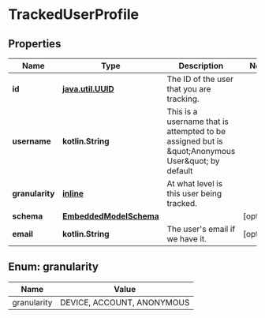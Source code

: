 
# TrackedUserProfile

## Properties
Name | Type | Description | Notes
------------ | ------------- | ------------- | -------------
**id** | [**java.util.UUID**](java.util.UUID) | The ID of the user that you are tracking. | 
**username** | **kotlin.String** | This is a username that is attempted to be assigned but is \&quot;Anonymous User\&quot; by default | 
**granularity** | [**inline**](#Granularity) | At what level is this user being tracked. | 
**schema** | [**EmbeddedModelSchema**](EmbeddedModelSchema) |  |  [optional]
**email** | **kotlin.String** | The user&#39;s email if we have it. |  [optional]


<a id="Granularity"></a>
## Enum: granularity
Name | Value
---- | -----
granularity | DEVICE, ACCOUNT, ANONYMOUS



